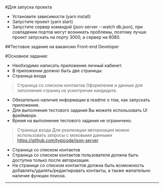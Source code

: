 #Для запуска проекта
- Установите зависимости (yarn install)
- Запустите проект (yarn start)
- Запустите сервер командой (json-server --watch db.json), при совпадении портов могут возникать проблемы, поэтому лучше проект запускать на порту 3000, а сервер на 8080.


##Тестовое задание на вакансию Front-end Developer

#Основное задание:
- Необходимо написать приложение личный кабинет.
- В приложении должно быть две страницы:
- Страница входа
> Страница со списком контактов
Оформление и данные для заполнения страниц на усмотрение кандидата.
- Обязательно наличие информации в readme о том, как запускать приложение. 
- Для выполнения тестового задания Вы можете использовать UI фреймворк.
- Время на выполнение тестового задания не ограничено.
>Страница входа
Для реализации авторизации можно использовать запросы с моковыми данными https://github.com/typicode/json-server.
- Страница со списком контактов
- Страница со списком контактов пользователя должна быть доступна только после авторизации.
- На странице со списком контактов должна быть возможность добавлять/удалять/редактировать контакты, а также желательно наличие функции поиска.

____________________________________________________________________________________________________________________________


